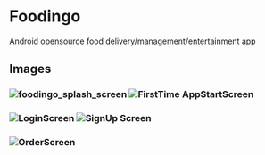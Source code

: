 # Foodingo
Android opensource food delivery/management/entertainment app
## Images
### ![foodingo_splash_screen](https://user-images.githubusercontent.com/13806493/96010266-3cd1da80-0e5f-11eb-9187-c45b0f03ab63.png) ![FirstTime AppStartScreen](https://user-images.githubusercontent.com/13806493/96011368-76571580-0e60-11eb-812d-970e7fbbbf98.png)
### ![LoginScreen](https://user-images.githubusercontent.com/13806493/96011547-ab636800-0e60-11eb-9758-7f917cc31883.png) ![SignUp Screen](https://user-images.githubusercontent.com/13806493/96011684-db127000-0e60-11eb-8732-5b93fa9803c4.png)
### ![OrderScreen](https://user-images.githubusercontent.com/13806493/96011855-1c0a8480-0e61-11eb-89c4-bdafa5dea8dc.png)
